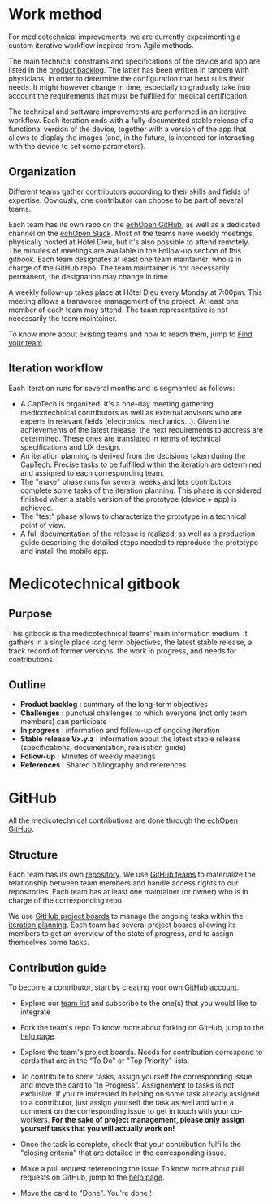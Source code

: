 # Work method

For medicotechnical improvements, we are currently experimenting a custom iterative workflow inspired from Agile methods.

The main technical constrains and specifications of the device and app are listed in the [product backlog](../backlog/backlog.md). The latter has been written in tandem with physicians, in order to determine the configuration that best suits their needs. It might however change in time, especially to gradually take into account the requirements that must be fulfilled for medical certification.

The technical and software improvements are performed in an iterative workflow. Each iteration ends with a fully documented stable release of a functional version of the device, together with a version of the app that allows to display the images \(and, in the future, is intended for interacting with the device to set some parameters\).

## Organization

Different teams gather contributors according to their skills and fields of expertise. Obviously, one contributor can choose to be part of several teams.

Each team has its own repo on the [echOpen GitHub](https://github.com/echopen), as well as a dedicated channel on the [echOpen Slack](http://slack.echopen.org/). Most of the teams have weekly meetings, physically hosted at Hôtel Dieu, but it's also possible to attend remotely. The minutes of meetings are available in the Follow-up section of this gitbook. Each team designates at least one team maintainer, who is in charge of the GitHub repo. The team maintainer is not necessarily permanent, the designation may change in time.

A weekly follow-up takes place at Hôtel Dieu every Monday at 7:00pm. This meeting allows a transverse management of the project. At least one member of each team may attend. The team representative is not necessarily the team maintainer.

To know more about existing teams and how to reach them, jump to [Find your team](teams.md).

## Iteration workflow

Each iteration runs for several months and is segmented as follows:

* A CapTech is organized. It's a one-day meeting gathering medicotechnical contributors as well as external advisors who are experts in relevant fields \(electronics, mechanics...\). Given the achievements of the latest release, the next requirements to address are determined. These ones are translated in terms of technical specifications and UX design. 
* An iteration planning is derived from the decisions taken during the CapTech. Precise tasks to be fulfilled within the iteration are determined and assigned to each corresponding team. 
* The "make" phase runs for several weeks and lets contributors complete some tasks of the iteration planning. This phase is considered finished when a stable version of the prototype \(device + app\) is achieved.
* The "test" phase allows to characterize the prototype in a technical point of view.
* A full documentation of the release is realized, as well as a production guide describing the detailed steps  needed to reproduce the prototype and install the mobile app.

# Medicotechnical gitbook

## Purpose

This gitbook is the medicotechnical teams' main information medium. It gathers in a single place long term objectives, the latest stable release, a track record of former versions, the work in progress, and needs for contributions.

## Outline

* **Product backlog** : summary of the long-term objectives
* **Challenges** : punctual challenges to which everyone \(not only team members\) can participate
* **In progress** : information and follow-up of ongoing iteration
* **Stable release Vx.y.z** : information about the latest stable release \(specifications, documentation, realisation guide\)
* **Follow-up** : Minutes of weekly meetings
* **References** : Shared bibliography and references

# GitHub

All the medicotechnical contributions are done through the [echOpen GitHub](https://github.com/echopen).

## Structure

Each team has its own [repository](https://github.com/echopen). We use [GitHub teams](https://github.com/orgs/echopen/teams) to materialize the relationship between team members and handle access rights to our repositories. Each team has at least one maintainer \(or owner\) who is in charge of the corresponding repo.

We use [GitHub project boards](https://help.github.com/articles/about-project-boards/) to manage the ongoing tasks within the [iteration planning](../inprogress/planning.md). Each team has several project boards allowing its members to get an overview of the state of progress, and to assign themselves some tasks.

## Contribution guide

To become a contributor, start by creating your own [GitHub account](https://github.com/join).

* Explore our [team list](https://github.com/orgs/echopen/teams) and subscribe to the one\(s\) that you would like to integrate
* Fork the team's repo
  To know more about forking on GitHub, jump to the [help page](https://help.github.com/articles/fork-a-repo/).

* Explore the team's project boards. Needs for contribution correspond to cards that are in the "To Do" or "Top Priority" lists.
* To contribute to some tasks, assign yourself the corresponding issue and move the card to "In Progress". Assignement to tasks is not exclusive. If you're interested in helping on some task already assigned to a contributor, just assign yourself the task as well and write a comment on the corresponding issue to get in touch with your co-workers. **For the sake of project management, please only assign yourself tasks that you will actually work on!**
* Once the task is complete, check that your contribution fulfills the "closing criteria" that are detailed in the corresponding issue.
* Make a pull request referencing the issue 
  To know more about pull requests on GitHub, jump to the [help page](https://help.github.com/articles/about-pull-requests/).

* Move the card to "Done". You're done !



